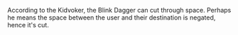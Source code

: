 According to the  Kidvoker, the  Blink Dagger can cut through space. Perhaps he means the space between the user and their destination is negated, hence it's cut.